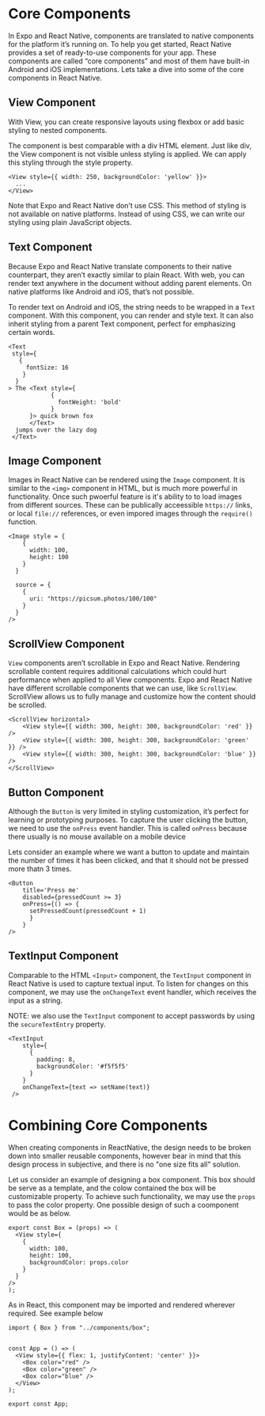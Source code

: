 # Core Components

In Expo and React Native, components are translated to native components for the platform it’s running on. To help you get started, React Native provides a set of ready-to-use components for your app. These components are called “core components” and most of them have built-in Android and iOS implementations. Lets take a dive into some of the core components in React Native.

## View Component

With View, you can create responsive layouts using flexbox or add basic styling to nested components.

The component is best comparable with a div HTML element. Just like div, the View component is not visible unless styling is applied. We can apply this styling through the style property.

    <View style={{ width: 250, backgroundColor: 'yellow' }}>
      ...
    </View>

Note that Expo and React Native don’t use CSS. This method of styling is not available on native platforms. Instead of using CSS, we can write our styling using plain JavaScript objects.


## Text Component

Because Expo and React Native translate components to their native counterpart, they aren’t exactly similar to plain React. With web, you can render text anywhere in the document without adding parent elements. On native platforms like Android and iOS, that’s not possible.

To render text on Android and iOS, the string needs to be wrapped in a `Text` component. With this component, you can render and style text. It can also inherit styling from a parent Text component, perfect for emphasizing certain words.

    <Text
     style={
       { 
         fontSize: 16 
        }
      }
    > The <Text style={
                { 
                  fontWeight: 'bold' 
                }
          }> quick brown fox
          </Text> 
      jumps over the lazy dog
     </Text>


## Image Component

Images in React Native can be rendered using the `Image` component. It is similar to the `<img>` component in HTML, but is much more powerful in functionality. Once such pwoerful feature is it's ability to to load images from different sources. These can be publically acceessible `https://` links, or local `file://` references, or even impored images through the `require()` function. 


    <Image style = {
        {
          width: 100, 
          height: 100 
        }
      }

      source = {
        {
          uri: "https://picsum.photos/100/100"
        }
      }
    />    

## ScrollView Component

`View` components aren’t scrollable in Expo and React Native. Rendering scrollable content requires additional calculations which could hurt performance when applied to all View components. Expo and React Native have different scrollable components that we can use, like `ScrollView`. ScrollView allows us to fully manage and customize how the content should be scrolled.


    <ScrollView horizontal>
        <View style={{ width: 300, height: 300, backgroundColor: 'red' }} />
        <View style={{ width: 300, height: 300, backgroundColor: 'green' }} />
        <View style={{ width: 300, height: 300, backgroundColor: 'blue' }} />
    </ScrollView>


## Button Component

Although the `Button` is very limited in styling customization, it’s perfect for learning or prototyping purposes. To capture the user clicking the button, we need to use the `onPress` event handler. This is called `onPress` because there usually is no mouse available on a mobile device

Lets consider an example where we want a button to update and maintain the number of times it has been clicked, and that it should not be pressed more thatn 3 times.

    <Button
        title='Press me'
        disabled={pressedCount >= 3}
        onPress={() => {
          setPressedCount(pressedCount + 1)
          }
        }
    />



## TextInput Component

Comparable to the HTML `<Input>` component, the `TextInput` component in React Native is used to capture textual input. To listen for changes on this component, we may use the `onChangeText` event handler, which receives the input as a string.

NOTE: we also use the `TextInput` component to accept passwords by using the  `secureTextEntry` property. 


    <TextInput
        style={
          { 
            padding: 8, 
            backgroundColor: '#f5f5f5' 
          }
        }
        onChangeText={text => setName(text)}
     />  


# Combining Core Components

When creating components in ReactNative, the design needs to be broken down into smaller reusable components, however bear in mind that this design process in subjective, and there is no "one size fits all" solution.

Let us consider an example of designing a box component. This box should be serve as a template, and the colow contained the box will be customizable property. To achieve such functionality, we may use the `props` to pass the color property. One possible design of such a coomponent would be as below.

    export const Box = (props) => (
      <View style={
        { 
          width: 100,
          height: 100,
          backgroundColor: props.color 
        }
      } 
    />
    );

As in React, this component may be imported and rendered wherever required. See example below



    import { Box } from "../components/box";


    const App = () => (
      <View style={{ flex: 1, justifyContent: 'center' }}>
        <Box color="red" />
        <Box color="green" />
        <Box color="blue" />
      </View>
    );

    export const App;

